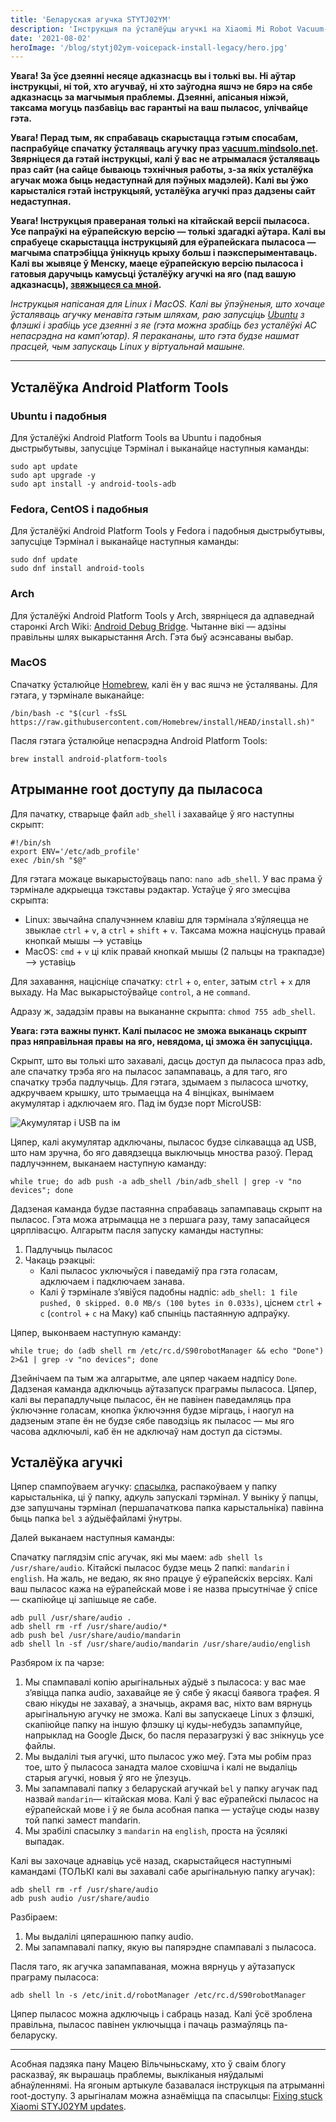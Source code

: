 ```yaml
---
title: 'Беларуская агучка STYTJ02YM'
description: 'Інструкцыя па ўсталёўцы агучкі на Xiaomi Mi Robot Vacuum-Mop P (STYTJ02YM)'
date: '2021-08-02'
heroImage: '/blog/stytj02ym-voicepack-install-legacy/hero.jpg'
---
```


**Увага! За ўсе дзеянні несяце адказнасць вы і толькі вы. Ні аўтар інструкцыі, ні той, хто агучваў, ні хто заўгодна яшчэ
не бярэ на сябе адказнасць за магчымыя праблемы. Дзеянні, апісаныя ніжэй, таксама могуць пазбавіць вас гарантыі на ваш
пыласос, улічвайце гэта.**

**Увага! Перад тым, як спрабаваць скарыстацца гэтым спосабам, паспрабуйце спачатку ўсталяваць агучку
праз [vacuum.mindsolo.net](https://vacuum.mindsolo.net). Звярніцеся да гэтай інструкцыі, калі ў вас не атрымалася
ўсталяваць
праз сайт (на сайце бываюць тэхнічныя работы, з-за якіх усталёўка агучак можа быць недаступнай для пэўных мадэлей). Калі
вы ўжо карысталіся гэтай інструкцыяй, усталёўка агучкі праз дадзены сайт недаступная.**

**Увага! Інструкцыя правераная толькі на кітайскай версіі пыласоса. Усе папраўкі на еўрапейскую версію — толькі здагадкі
аўтара. Калі вы спрабуеце скарыстацца інструкцыяй для еўрапейскага пыласоса — магчыма спатрэбіцца ўнікнуць крыху больш і
паэксперыментаваць. Калі вы жывяце ў Менску, маеце еўрапейскую версію пыласоса і гатовыя даручыць камусьці ўсталёўку
агучкі на яго (пад вашую адказнасць), [звяжыцеся са мной](https://belarusaed.t.me).**

_Інструкцыя напісаная для Linux і MacOS. Калі вы ўпэўненыя, што хочаце ўсталяваць агучку менавіта гэтым шляхам, раю
запусціць [Ubuntu](https://ubuntu.com) з флэшкі і зрабіць усе дзеянні з яе (гэта можна зрабіць без усталёўкі АС
непасрэдна на камп’ютар). Я перакананы, што гэта будзе нашмат прасцей, чым запускаць Linux у віртуальнай машыне._

---

## Усталёўка Android Platform Tools

### Ubuntu і падобныя

Для ўсталёўкі Android Platform Tools ва Ubuntu і падобныя дыстрыбутывы, запусціце Тэрмінал і выканайце наступныя
каманды:

```shell
sudo apt update
sudo apt upgrade -y
sudo apt install -y android-tools-adb
```

### Fedora, CentOS і падобныя

Для ўсталёўкі Android Platform Tools у Fedora і падобныя дыстрыбутывы, запусціце Тэрмінал і выканайце наступныя каманды:

```shell
sudo dnf update
sudo dnf install android-tools
```

### Arch

Для ўсталёўкі Android Platform Tools у Arch, звярніцеся да адпаведнай старонкі Arch
Wiki: [Android Debug Bridge](https://wiki.archlinux.org/title/Android_Debug_Bridge). Чытанне вікі — адзіны правільны
шлях выкарыстання Arch. Гэта быў асэнсаваны выбар.

### MacOS

Спачатку ўсталюйце [Homebrew](https://brew.sh/), калі ён у вас яшчэ не ўсталяваны. Для гэтага, у тэрмінале выканайце:

```shell
/bin/bash -c "$(curl -fsSL https://raw.githubusercontent.com/Homebrew/install/HEAD/install.sh)"
```

Пасля гэтага ўсталюйце непасрэдна Android Platform Tools:

```shell
brew install android-platform-tools
```

## Атрыманне root доступу да пыласоса

Для пачатку, стварыце файл `adb_shell` і захавайце ў яго наступны скрыпт:

```shell
#!/bin/sh
export ENV='/etc/adb_profile'
exec /bin/sh "$@"
```

Для гэтага можаце выкарыстоўваць nano: `nano adb_shell`. У вас прама ў тэрмінале адкрыецца тэкставы рэдактар. Устаўце ў
яго змесціва скрыпта:

- Linux: звычайна спалучэннем клавіш для тэрмінала з’яўляецца не звыклае `ctrl` + `v`, а `ctrl` + `shift` + `v`. Таксама
  можна націснуць правай кнопкай мышы —> уставіць
- MacOS: `cmd` + `v` ці клік правай кнопкай мышы (2 пальцы на тракпадзе) —> уставіць

Для захавання, націсніце спачатку: `ctrl` + `o`, `enter`, затым `ctrl` + `x` для выхаду. На Mac
выкарыстоўвайце `control`, а не `command`.

Адразу ж, зададзім правы на выкананне скрыпта: `chmod 755 adb_shell`.

**Увага: гэта важны пункт. Калі пыласос не зможа выканаць скрыпт праз няправільная правы на яго, невядома, ці зможа ён
запусціцца.**

Скрыпт, што вы толькі што захавалі, дасць доступ да пыласоса праз adb, але спачатку трэба яго на пыласос запампаваць, а
для таго, яго спачатку трэба падлучыць. Для гэтага, здымаем з пыласоса шчотку, адкручваем крышку, што трымаецца на 4
вінціках, вынімаем акумулятар і адключаем яго. Пад ім будзе порт MicroUSB:

![Акумулятар і USB па ім](/blog/stytj02ym-voicepack-install-legacy/battery.jpg)

Цяпер, калі акумулятар адключаны, пыласос будзе сілкавацца ад USB, што нам зручна, бо яго давядзецца выключыць мноства
разоў. Перад падлучэннем, выканаем наступную каманду:

```shell
while true; do adb push -a adb_shell /bin/adb_shell | grep -v "no devices"; done
```

Дадзеная каманда будзе пастаянна спрабаваць запампаваць скрыпт на пыласос. Гэта можа атрымацца не з першага разу, таму
запасайцеся цярплівасцю. Алгарытм пасля запуску каманды наступны:

1. Падлучыць пыласос
2. Чакаць рэакцыі:
   - Калі пыласос уключыўся і паведаміў пра гэта голасам, адключаем і падключаем занава.
   - Калі ў тэрмінале з’явіўся падобны надпіс: `adb_shell: 1 file pushed, 0 skipped. 0.0 MB/s (100 bytes in 0.033s)`,
     ціснем `ctrl` + `c` (`control` + `c` на Маку) каб спыніць пастаянную адпраўку.

Цяпер, выконваем наступную каманду:

```shell
while true; do (adb shell rm /etc/rc.d/S90robotManager && echo "Done") 2>&1 | grep -v "no devices"; done
```

Дзейнічаем па тым жа алгарытме, але цяпер чакаем надпісу `Done`. Дадзеная каманда адключыць аўтазапуск праграмы
пыласоса. Цяпер, калі вы перападлучыце пыласос, ён не павінен паведамляць пра ўключэнне голасам, кнопка ўключэння будзе
міргаць, і наогул на дадзеным этапе ён не будзе сябе паводзіць як пыласос — мы яго часова адключылі, каб ён не адключаў
нам доступ да сістэмы.

## Усталёўка агучкі

Цяпер спампоўваем
агучку: [спасылка](https://drive.google.com/file/d/1nZs8PWobxvOHb1qh5z_Xvfe7XchsFLGK/view?usp=sharing), распакоўваем у
папку карыстальніка, ці ў папку, адкуль запускалі тэрмінал. У выніку ў папцы, дзе запушчаны тэрмінал (першапачаткова
папка карыстальніка) павінна быць папка `bel` з аўдыёфайламі ўнутры.

Далей выканаем наступныя каманды:

Спачатку паглядзім спіс агучак, які мы маем: `adb shell ls /usr/share/audio`. Кітайскі пыласос будзе мець 2
папкі: `mandarin` і `english`. На жаль, не ведаю, як яно працуе ў еўрапейскіх версіях. Калі ваш пыласос кажа на
еўрапейскай мове і яе назва прысутнічае ў спісе — скапіюйце ці запішыце яе сабе.

```shell
adb pull /usr/share/audio .
adb shell rm -rf /usr/share/audio/*
adb push bel /usr/share/audio/mandarin
adb shell ln -sf /usr/share/audio/mandarin /usr/share/audio/english
```

Разбяром іх па чарзе:

1. Мы спампавалі копію арыгінальных аўдыё з пыласоса: у вас мае з’явіцца папка audio, захавайце яе ў сябе ў якасці
   баявога трафея. Я сваю нікуды не захаваў, а значыць, акрамя вас, ніхто вам вярнуць арыгінальную агучку не зможа. Калі
   вы запускаеце Linux з флэшкі, скапіюйце папку на іншую флэшку ці куды-небудзь запампуйце, напрыклад на Google Дыск,
   бо пасля перазагрузкі ў вас знікнуць усе файлы.
2. Мы выдалілі тыя агучкі, што пыласос ужо меў. Гэта мы робім праз тое, што ў пыласоса занадта малое сховішча і калі не
   выдаліць старыя агучкі, новыя ў яго не ўлезуць.
3. Мы запампавалі папку з беларускай агучкай `bel` у папку агучак пад назвай `mandarin`— кітайская мова. Калі ў вас
   еўрапейскі пыласос на еўрапейскай мове і ў яе была асобная папка — устаўце сюды назву той папкі замест mandarin.
4. Мы зрабілі спасылку з `mandarin` на `english`, проста на ўсялякі выпадак.

Калі вы захочаце аднавіць усё назад, скарыстайцеся наступнымі камандамі (ТОЛЬКІ калі вы захавалі сабе арыгінальную папку
агучак):

```shell
adb shell rm -rf /usr/share/audio
adb push audio /usr/share/audio
```

Разбіраем:

1. Мы выдалілі цяперашнюю папку audio.
2. Мы запампавалі папку, якую вы папярэдне спампавалі з пыласоса.

Пасля таго, як агучка запампаваная, можна вярнуць у аўтазапуск праграму пыласоса:

```shell
adb shell ln -s /etc/init.d/robotManager /etc/rc.d/S90robotManager
```

Цяпер пыласос можна адключыць і сабраць назад. Калі ўсё зроблена правільна, пыласос павінен уключыцца і пачаць
размаўляць па-беларуску.

---

Асобная падзяка пану Мацею Вільчыньскаму, хто ў сваім блогу расказваў, як вырашаць праблемы, выкліканыя няўдалымі
абнаўленнямі. На ягоным артыкуле базавалася інструкцыя па атрыманні root-доступу. З арыгіналам можна азнаёміцца па
спасылцы: [Fixing stuck Xiaomi STYJ02YM updates](https://blog.lupin.rocks/fixing-xiaomi-styj02ym-update-stuck-on-80/).
